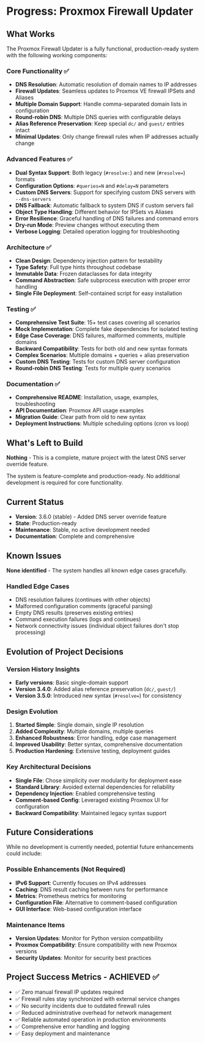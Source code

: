 # Progress: Proxmox Firewall Updater

## What Works
The Proxmox Firewall Updater is a fully functional, production-ready system with the following working components:

### Core Functionality ✅
- **DNS Resolution**: Automatic resolution of domain names to IP addresses
- **Firewall Updates**: Seamless updates to Proxmox VE firewall IPSets and Aliases
- **Multiple Domain Support**: Handle comma-separated domain lists in configuration
- **Round-robin DNS**: Multiple DNS queries with configurable delays
- **Alias Reference Preservation**: Keep special `dc/` and `guest/` entries intact
- **Minimal Updates**: Only change firewall rules when IP addresses actually change

### Advanced Features ✅
- **Dual Syntax Support**: Both legacy (`#resolve:`) and new (`#resolve=`) formats
- **Configuration Options**: `#queries=N` and `#delay=N` parameters
- **Custom DNS Servers**: Support for specifying custom DNS servers with `--dns-servers`
- **DNS Fallback**: Automatic fallback to system DNS if custom servers fail
- **Object Type Handling**: Different behavior for IPSets vs Aliases
- **Error Resilience**: Graceful handling of DNS failures and command errors
- **Dry-run Mode**: Preview changes without executing them
- **Verbose Logging**: Detailed operation logging for troubleshooting

### Architecture ✅
- **Clean Design**: Dependency injection pattern for testability
- **Type Safety**: Full type hints throughout codebase
- **Immutable Data**: Frozen dataclasses for data integrity
- **Command Abstraction**: Safe subprocess execution with proper error handling
- **Single File Deployment**: Self-contained script for easy installation

### Testing ✅
- **Comprehensive Test Suite**: 15+ test cases covering all scenarios
- **Mock Implementation**: Complete fake dependencies for isolated testing
- **Edge Case Coverage**: DNS failures, malformed comments, multiple domains
- **Backward Compatibility**: Tests for both old and new syntax formats
- **Complex Scenarios**: Multiple domains + queries + alias preservation
- **Custom DNS Testing**: Tests for custom DNS server configuration
- **Round-robin DNS Testing**: Tests for multiple query scenarios

### Documentation ✅
- **Comprehensive README**: Installation, usage, examples, troubleshooting
- **API Documentation**: Proxmox API usage examples
- **Migration Guide**: Clear path from old to new syntax
- **Deployment Instructions**: Multiple scheduling options (cron vs loop)

## What's Left to Build
**Nothing** - This is a complete, mature project with the latest DNS server override feature.

The system is feature-complete and production-ready. No additional development is required for core functionality.

## Current Status
- **Version**: 3.6.0 (stable) - Added DNS server override feature
- **State**: Production-ready
- **Maintenance**: Stable, no active development needed
- **Documentation**: Complete and comprehensive

## Known Issues
**None identified** - The system handles all known edge cases gracefully.

### Handled Edge Cases
- DNS resolution failures (continues with other objects)
- Malformed configuration comments (graceful parsing)
- Empty DNS results (preserves existing entries)
- Command execution failures (logs and continues)
- Network connectivity issues (individual object failures don't stop processing)

## Evolution of Project Decisions

### Version History Insights
- **Early versions**: Basic single-domain support
- **Version 3.4.0**: Added alias reference preservation (`dc/`, `guest/`)
- **Version 3.5.0**: Introduced new syntax (`#resolve=`) for consistency

### Design Evolution
1. **Started Simple**: Single domain, single IP resolution
2. **Added Complexity**: Multiple domains, multiple queries
3. **Enhanced Robustness**: Error handling, edge case management
4. **Improved Usability**: Better syntax, comprehensive documentation
5. **Production Hardening**: Extensive testing, deployment guides

### Key Architectural Decisions
- **Single File**: Chose simplicity over modularity for deployment ease
- **Standard Library**: Avoided external dependencies for reliability
- **Dependency Injection**: Enabled comprehensive testing
- **Comment-based Config**: Leveraged existing Proxmox UI for configuration
- **Backward Compatibility**: Maintained legacy syntax support

## Future Considerations
While no development is currently needed, potential future enhancements could include:

### Possible Enhancements (Not Required)
- **IPv6 Support**: Currently focuses on IPv4 addresses
- **Caching**: DNS result caching between runs for performance
- **Metrics**: Prometheus metrics for monitoring
- **Configuration File**: Alternative to comment-based configuration
- **GUI Interface**: Web-based configuration interface

### Maintenance Items
- **Version Updates**: Monitor for Python version compatibility
- **Proxmox Compatibility**: Ensure compatibility with new Proxmox versions
- **Security Updates**: Monitor for security best practices

## Project Success Metrics - ACHIEVED ✅
- ✅ Zero manual firewall IP updates required
- ✅ Firewall rules stay synchronized with external service changes
- ✅ No security incidents due to outdated firewall rules
- ✅ Reduced administrative overhead for network management
- ✅ Reliable automated operation in production environments
- ✅ Comprehensive error handling and logging
- ✅ Easy deployment and maintenance
